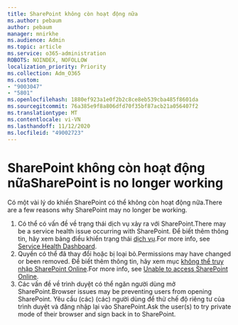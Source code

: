```yaml
---
title: SharePoint không còn hoạt động nữa
ms.author: pebaum
author: pebaum
manager: mnirkhe
ms.audience: Admin
ms.topic: article
ms.service: o365-administration
ROBOTS: NOINDEX, NOFOLLOW
localization_priority: Priority
ms.collection: Adm_O365
ms.custom:
- "9003047"
- "5801"
ms.openlocfilehash: 1880ef923a1e0f2b2c8ce8eb539cba485f8601da
ms.sourcegitcommit: 76a385e9f8a806dfd70f35bf87acb21a056407f2
ms.translationtype: MT
ms.contentlocale: vi-VN
ms.lasthandoff: 11/12/2020
ms.locfileid: "49002723"
---
```

# <a name="sharepoint-is-no-longer-working"></a><span data-ttu-id="c731b-102">SharePoint không còn hoạt động nữa</span><span class="sxs-lookup"><span data-stu-id="c731b-102">SharePoint is no longer working</span></span>

<span data-ttu-id="c731b-103">Có một vài lý do khiến SharePoint có thể không còn hoạt động nữa.</span><span class="sxs-lookup"><span data-stu-id="c731b-103">There are a few reasons why SharePoint may no longer be working.</span></span>

1. <span data-ttu-id="c731b-104">Có thể có vấn đề về trạng thái dịch vụ xảy ra với SharePoint.</span><span class="sxs-lookup"><span data-stu-id="c731b-104">There may be a service health issue occurring with SharePoint.</span></span> <span data-ttu-id="c731b-105">Để biết thêm thông tin, hãy xem bảng điều khiển trạng thái [dịch vụ](https://admin.microsoft.com/AdminPortal/Home#/servicehealth).</span><span class="sxs-lookup"><span data-stu-id="c731b-105">For more info, see [Service Health Dashboard](https://admin.microsoft.com/AdminPortal/Home#/servicehealth).</span></span>
2. <span data-ttu-id="c731b-106">Quyền có thể đã thay đổi hoặc bị loại bỏ.</span><span class="sxs-lookup"><span data-stu-id="c731b-106">Permissions may have changed or been removed.</span></span> <span data-ttu-id="c731b-107">Để biết thêm thông tin, hãy xem mục [không thể truy nhập SharePoint Online](https://docs.microsoft.com/sharepoint/troubleshoot/sharing-and-permissions/sharepoint-online-inaccessible).</span><span class="sxs-lookup"><span data-stu-id="c731b-107">For more info, see [Unable to access SharePoint Online](https://docs.microsoft.com/sharepoint/troubleshoot/sharing-and-permissions/sharepoint-online-inaccessible).</span></span>
3. <span data-ttu-id="c731b-108">Các vấn đề về trình duyệt có thể ngăn người dùng mở SharePoint.</span><span class="sxs-lookup"><span data-stu-id="c731b-108">Browser issues may be preventing users from opening SharePoint.</span></span> <span data-ttu-id="c731b-109">Yêu cầu (các) (các) người dùng để thử chế độ riêng tư của trình duyệt và đăng nhập lại vào SharePoint.</span><span class="sxs-lookup"><span data-stu-id="c731b-109">Ask the user(s) to try private mode of their browser and sign back in to SharePoint.</span></span>